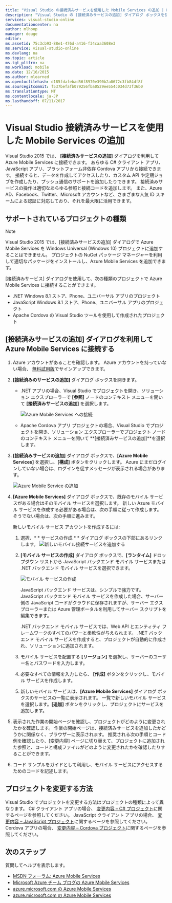 ```yaml
---
title: "Visual Studio の接続済みサービスを使用した Mobile Services の追加 | Microsoft Docs"
description: "Visual Studio の [接続済みサービスの追加] ダイアログ ボックスを使用して Mobile Services を追加する"
services: visual-studio-online
documentationcenter: na
author: mlhoop
manager: douge
editor: 
ms.assetid: 75c3cb93-88e1-476d-a416-f34caa3608e3
ms.service: visual-studio-online
ms.devlang: na
ms.topic: article
ms.tgt_pltfrm: na
ms.workload: mobile
ms.date: 12/16/2015
ms.author: mlearned
ms.openlocfilehash: d185fdafebad56f8970e390b2a0672c3fb84df8f
ms.sourcegitcommit: f537befafb079256fba0529ee554c034d73f36b0
ms.translationtype: MT
ms.contentlocale: ja-JP
ms.lasthandoff: 07/11/2017
---
```

# <a name="adding-mobile-services-by-using-visual-studio-connected-services"></a>Visual Studio 接続済みサービスを使用した Mobile Services の追加
Visual Studio 2015 では、 **[接続済みサービスの追加]** ダイアログを利用して Azure Mobile Services に接続できます。 あらゆる C# クライアント アプリ、JavaScript アプリ、プラットフォーム非依存 Cordova アプリから接続できます。 接続すると、データを作成してアクセスしたり、カスタム API や定期ジョブを作成したり、プッシュ通信のサポートを追加したりできます。  接続済みサービスの操作は適切なあらゆる参照と接続コードを追加します。 また、Azure AD、Facebook、Twitter、Microsoft アカウントなど、さまざまな人気 ID スキームによる認証に対応しており、それを最大限に活用できます。

## <a name="supported-project-types"></a>サポートされているプロジェクトの種類
> [!NOTE]
> Visual Studio 2015 では、[接続済みサービスの追加] ダイアログで Azure Mobile Services を Windows Universal (Windows 10) プロジェクトに追加することはできません。 プロジェクトの NuGet パッケージ マネージャーを利用して適切なパッケージをインストールし、Azure Mobile Services を追加できます。
> 
> 

[接続済みサービス] ダイアログを使用して、次の種類のプロジェクトで Azure Mobile Services に接続することができます。

* .NET Windows 8.1 ストア、Phone、ユニバーサル アプリのプロジェクト
* JavaScript Windows 8.1 ストア、Phone、ユニバーサル アプリのプロジェクト
* Apache Cordova の Visual Studio ツールを使用して作成されたプロジェクト

## <a name="connect-to-azure-mobile-services-using-the-add-connected-services-dialog"></a>[接続済みサービスの追加] ダイアログを利用して Azure Mobile Services に接続する
1. Azure アカウントがあることを確認します。 Azure アカウントを持っていない場合、 [無料試用版](http://go.microsoft.com/fwlink/?LinkId=518146)でサインアップできます。
2. **[接続済みのサービスの追加]** ダイアログ ボックスを開きます。
   
   * .NET アプリの場合、Visual Studio でプロジェクトを開き、ソリューション エクスプローラーで **[参照]** ノードのコンテキスト メニューを開いて **[接続済みサービスの追加]** を選択します。
     
        ![Azure Mobile Services への接続](./media/vs-azure-tools-connected-services-add-mobile-services/IC797635.png)
   * Apache Cordova アプリ プロジェクトの場合、Visual Studio でプロジェクトを開き、ソリューション エクスプローラーでプロジェクト ノードのコンテキスト メニューを開いて **[接続済みサービスの追加]**を選択します。
3. **[接続済みサービスの追加]** ダイアログ ボックスで、**[Azure Mobile Services]** を選択し、**[構成]** ボタンをクリックします。 Azure にまだログインしていない場合は、ログインを促すメッセージが表示される場合があります。
   
    ![Azure Mobile Service の追加](./media/vs-azure-tools-connected-services-add-mobile-services/IC797636.png)
4. **[Azure Mobile Services]** ダイアログ ボックスで、既存のモバイル サービスがある場合はそのモバイル サービスを選択します。 新しい Azure モバイル サービスを作成する必要がある場合は、次の手順に従って作成します。 そうでない場合は、次の手順に進みます。
   
    新しいモバイル サービス アカウントを作成するには:
   
   1. 選択、* * サービスの作成 * * ダイアログ ボックスの下部にあるリンクします。
       ![新しいモバイル接続サービスを追加する](./media/vs-azure-tools-connected-services-add-mobile-services/IC797637.png)
   2. **[モバイル サービスの作成]** ダイアログ ボックスで、**[ランタイム]** ドロップダウン リストから JavaScript バックエンド モバイル サービスまたは .NET バックエンド モバイル サービスを選択できます。 
      
       ![モバイル サービスの作成](./media/vs-azure-tools-connected-services-add-mobile-services/IC797638.png)
      
       JavaScript バックエンド サービスは、シンプルで強力です。 JavaScript バックエンド モバイル サービスを作成した場合、サーバー側の JavaScript コードがクラウドに保存されますが、サーバー エクスプローラーまたは Azure 管理ポータルを利用してサーバー スクリプトを編集できます。 
      
       .NET バックエンド モバイル サービスでは、Web API とエンティティ フレームワークのすべてのパワーと柔軟性が与えられます。 .NET バックエンド モバイル サービスを作成すると、プロジェクトが自動的に作成され、ソリューションに追加されます。 
   3. モバイル サービスを配置する **[リージョン]** を選択し、サーバーのユーザー名とパスワードを入力します。
   4. 必要なすべての情報を入力したら、 **[作成]** ボタンをクリックし、モバイル サービスを作成します。
   5. 新しいモバイル サービスは、**[Azure Mobile Services]** ダイアログ ボックスのサービスの一覧に表示されます。 一覧で新しいモバイル サービスを選択します。**[追加]** ボタンをクリックし、プロジェクトにサービスを追加します。
5. 表示された作業の開始ページを確認し、プロジェクトがどのように変更されたかを確認します。 作業の開始ページは、接続済みサービスを追加したかどうかに関係なく、ブラウザーに表示されます。 推奨される次の手順とコード例を確認したり、[変更内容] ページに切り替えて、プロジェクトに追加された参照と、コードと構成ファイルがどのように変更されたかを確認したりすることができます。
6. コード サンプルをガイドとして利用し、モバイル サービスにアクセスするためのコードを記述します。

## <a name="how-your-project-is-modified"></a>プロジェクトを変更する方法
Visual Studio でプロジェクトを変更する方法はプロジェクトの種類によって異なります。 C# クライアント アプリの場合、 [変更内容 – C# プロジェクト](http://go.microsoft.com/fwlink/p/?LinkId=513119)に関するページを参照してください。 JavaScript クライアント アプリの場合、 [変更内容 – JavaScript プロジェクト](http://go.microsoft.com/fwlink/p/?LinkId=513120)に関するページを参照してください。 Cordova アプリの場合、 [変更内容 – Cordova プロジェクト](http://go.microsoft.com/fwlink/p/?LinkId=513116)に関するページを参照してください。

## <a name="next-steps"></a>次のステップ
質問してヘルプを表示します。 

* [MSDN フォーラム: Azure Mobile Services](https://social.msdn.microsoft.com/forums/azure/home?forum=azuremobile)
* [Microsoft Azure チーム ブログの Azure Mobile Services](https://azure.microsoft.com/blog/topics/mobile/)
* [azure.microsoft.com の Azure Mobile Services](https://azure.microsoft.com/services/mobile-services/)
* [azure.microsoft.com の Azure Mobile Services](https://azure.microsoft.com/documentation/services/mobile-services/)

